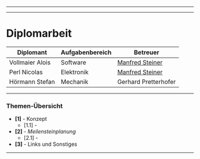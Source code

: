 <hr>
<hr>
<h1 id="protokoll-nr.-03--">Diplomarbeit  <img src="https://upload.wikimedia.org/wikipedia/commons/thumb/3/30/HTL_Kaindorf_Logo.svg/300px-HTL_Kaindorf_Logo.svg.png" alt=""></h1> 
<table> 
<thead> 
<tr>
<th>Diplomant</th>
<th>Aufgabenbereich</th>
<th>Betreuer</th>
</tr>
</thead>
<tbody>
<tr>
<td>Vollmaier Alois</td>
<td>Software</td>
<td><a href="https://github.com/ManfredSteiner">Manfred Steiner</a></td>
</tr>
<tr>
<td>Perl Nicolas</td>
<td>Elektronik</td>
<td><a href="https://github.com/ManfredSteiner">Manfred Steiner</a></td>
</tr>
<tr>
<td>Hörmann Stefan</td>
<td>Mechanik</td>
<td>Gerhard Pretterhofer</td>
</tr>
</tbody>
</table><hr>
<h3 id="themen-übersicht">Themen-Übersicht</h3>
<ul>
<li><strong>[1]</strong> - Konzept
<ul>
<li>[1.1] -</li>
</ul>
</li>
<li><strong>[2]</strong>  - <em>Meilensteinplanung</em>
<ul>
<li>[2.1] -</li>
</ul>
</li>
<li><strong>[3]</strong>  - Links und Sonstiges</li>
</ul>
<hr>

